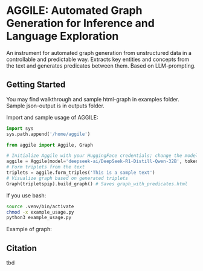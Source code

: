 # AGGILE: Automated Graph Generation for Inference and Language Exploration
An instrument for automated graph generation from unstructured data in a controllable and predictable way. Extracts key entities and concepts from the text and generates predicates between them. Based on LLM-prompting.
## Getting Started
You may find walkthrough and sample html-graph in examples folder. Sample json-output is in outputs folder.

Import and sample usage of AGGILE:
```python
import sys
sys.path.append('/home/aggile')

from aggile import Aggile, Graph

# Initialize Aggile with your HuggingFace credentials; change the model if needed
aggile = Aggile(model='deepseek-ai/DeepSeek-R1-Distill-Qwen-32B', token='YOUR TOKEN')
# Form triplets from the text
triplets = aggile.form_triples('This is a sample text')
# Visualize graph based on generated triplets
Graph(tripletspip).build_graph() # Saves graph_with_predicates.html
```
If you use bash:
```bash
source .venv/bin/activate
chmod -x example_usage.py
python3 example_usage.py
```
Example of graph:


## Citation
tbd
